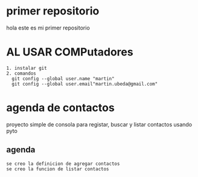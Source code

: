 # primer repositorio
hola este es mi primer repositorio 


# AL USAR COMPutadores
    1. instalar git 
    2. comandos 
      git config --global user.name "martin"
      git config --global user.email"martin.ubeda@gmail.com"


# agenda de contactos
proyecto simple de consola para registar, buscar y listar contactos usando pyto

## agenda
    se creo la definicion de agregar contactos
    se creo la funcion de listar contactos

